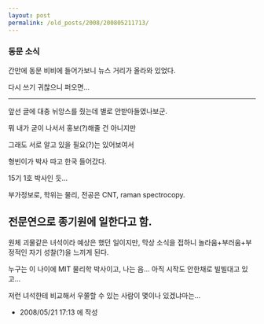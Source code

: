 ```yaml
---
layout: post
permalink: /old_posts/2008/200805211713/
---
```


### 동문 소식

간만에 동문 비비에 들어가보니 뉴스 거리가 올라와 있었다.

다시 쓰기 귀찮으니 퍼오면...

------------------
앞선 글에 대충 뉘앙스를 줬는데 별로 안받아들였나보군.

뭐 내가 굳이 나서서 홍보(?)해줄 건 아니지만

그래도 서로 알고 있을 필요(?)는 있어보여서

형빈이가 박사 따고 한국 들어갔다.

15기 1호 박사인 듯...

부가정보로, 학위는 물리, 전공은 CNT, raman spectrocopy.

전문연으로 종기원에 일한다고 함.
------------------

원체 괴물같은 녀석이라 예상은 했던 일이지만, 막상 소식을 접하니 놀라움+부러움+부정적인 자기 성찰(?)을 느끼게 된다.

누구는 이 나이에 MIT 물리학 박사이고, 나는 음... 아직 시작도 안한채로 빌빌대고 있고...

저런 녀석한테 비교해서 우쭐할 수 있는 사람이 몇이나 있겠냐마는...







- 2008/05/21 17:13 에 작성